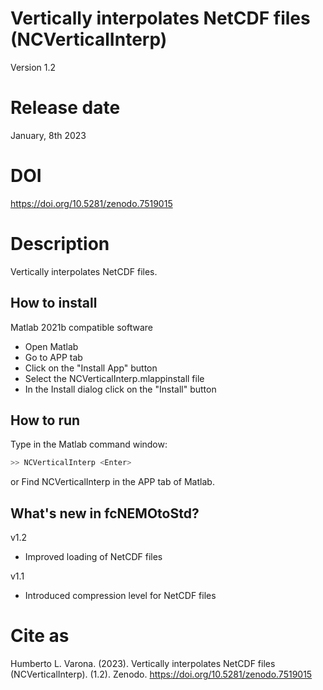 # Vertically interpolates NetCDF files (NCVerticalInterp)

Version 1.2

# Release date

January, 8th 2023

# DOI

https://doi.org/10.5281/zenodo.7519015

# Description

Vertically interpolates NetCDF files.

## How to install

Matlab 2021b compatible software

- Open Matlab
- Go to APP tab
- Click on the "Install App" button
- Select the NCVerticalInterp.mlappinstall file
- In the Install dialog click on the "Install" button

## How to run

Type in the Matlab command window:

```sh
>> NCVerticalInterp <Enter>
```
or Find NCVerticalInterp in the APP tab of Matlab.

## What's new in fcNEMOtoStd?

v1.2

- Improved loading of NetCDF files

v1.1

- Introduced compression level for NetCDF files

# Cite as

Humberto L. Varona. (2023). Vertically interpolates NetCDF files (NCVerticalInterp). (1.2). Zenodo. https://doi.org/10.5281/zenodo.7519015
